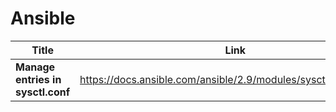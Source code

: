# Ansible


Title | Link
----- | ----
**Manage entries in sysctl.conf** | https://docs.ansible.com/ansible/2.9/modules/sysctl_module.html
